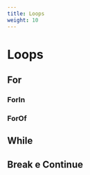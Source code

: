 ```yaml
---
title: Loops
weight: 10
---
```


# Loops

## For

### ForIn

### ForOf

## While

## Break e Continue